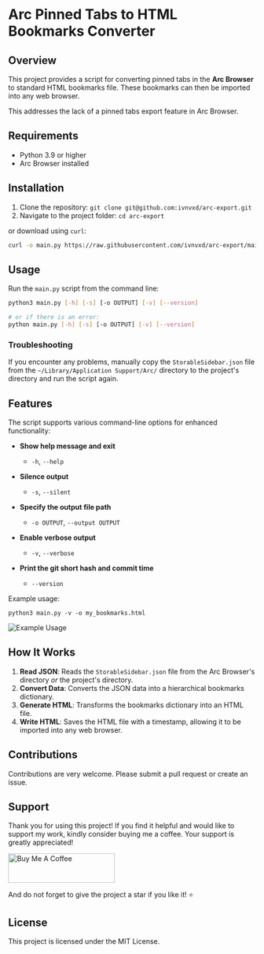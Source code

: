 # Arc Pinned Tabs to HTML Bookmarks Converter

## Overview

This project provides a script for converting pinned tabs in the **Arc Browser** to standard HTML bookmarks file. These bookmarks can then be imported into any web browser.

This addresses the lack of a pinned tabs export feature in Arc Browser.

## Requirements

- Python 3.9 or higher
- Arc Browser installed

## Installation

1. Clone the repository: `git clone git@github.com:ivnvxd/arc-export.git`
2. Navigate to the project folder: `cd arc-export`

or download using `curl`:

```sh
curl -o main.py https://raw.githubusercontent.com/ivnvxd/arc-export/main/main.py
```

## Usage

Run the `main.py` script from the command line:

```sh
python3 main.py [-h] [-s] [-o OUTPUT] [-v] [--version]

# or if there is an error:
python main.py [-h] [-s] [-o OUTPUT] [-v] [--version]
```

### Troubleshooting

If you encounter any problems, manually copy the `StorableSidebar.json` file from the `~/Library/Application Support/Arc/` directory to the project's directory and run the script again.

## Features

The script supports various command-line options for enhanced functionality:

- **Show help message and exit**

  - `-h`, `--help`

- **Silence output**

  - `-s`, `--silent`

- **Specify the output file path**

  - `-o OUTPUT`, `--output OUTPUT`

- **Enable verbose output**

  - `-v`, `--verbose`

- **Print the git short hash and commit time**
  - `--version`

Example usage:

`python3 main.py -v -o my_bookmarks.html`

![Example Usage](example.gif)

## How It Works

1. **Read JSON**: Reads the `StorableSidebar.json` file from the Arc Browser's directory _or_ the project's directory.
2. **Convert Data**: Converts the JSON data into a hierarchical bookmarks dictionary.
3. **Generate HTML**: Transforms the bookmarks dictionary into an HTML file.
4. **Write HTML**: Saves the HTML file with a timestamp, allowing it to be imported into any web browser.

## Contributions

Contributions are very welcome. Please submit a pull request or create an issue.

## Support

Thank you for using this project! If you find it helpful and would like to support my work, kindly consider buying me a coffee. Your support is greatly appreciated!

<a href="https://www.buymeacoffee.com/ivnvxd" target="_blank"><img src="https://cdn.buymeacoffee.com/buttons/v2/default-yellow.png" alt="Buy Me A Coffee" style="height: 60px !important;width: 217px !important;" ></a>

And do not forget to give the project a star if you like it! :star:

## License

This project is licensed under the MIT License.
